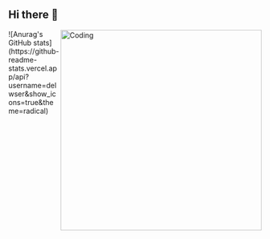 ## Hi there 👋
<img align="right" alt="Coding" width="400" src="https://i.pinimg.com/564x/46/43/b8/4643b86d7312fb95ce8070af293c6797.jpg">
![Anurag's GitHub stats](https://github-readme-stats.vercel.app/api?username=delwser&show_icons=true&theme=radical)
<!--
**Delwser/Delwser** is a ✨ _special_ ✨ repository because its `README.md` (this file) appears on your GitHub profile.

Here are some ideas to get you started:

- 🔭 I’m currently working on ...
- 🌱 I’m currently learning ...
- 👯 I’m looking to collaborate on ...
- 🤔 I’m looking for help with ...
- 💬 Ask me about ...
- 📫 How to reach me: ...
- 😄 Pronouns: ...
- ⚡ Fun fact: ...
-->
